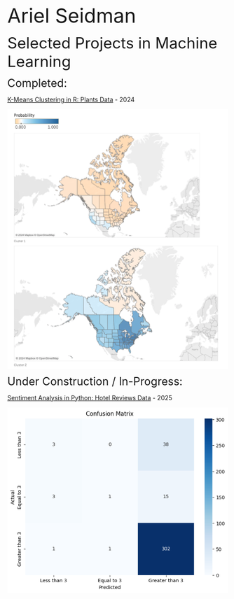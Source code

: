 <span style="font-size: 45px;">Ariel Seidman</span>

<span style="font-size: 35px;">Selected Projects in Machine Learning</span>

<span style="font-size: 25px;">Completed:</span>

[K-Means Clustering in R: Plants Data]( https://github.com/arielseidman/K-Means_Clustering/blob/main/Plants_nb.md) - 2024

[<img src="plants_image.png" alt="plants_image.png" style="display: block;">]( https://github.com/arielseidman/K-Means_Clustering/blob/main/Plants_nb.md)

<span style="font-size: 25px;">Under Construction / In-Progress:</span>

[Sentiment Analysis in Python: Hotel Reviews Data](https://github.com/arielseidman/Sentiment_Analysis/blob/main/README.md) - 2025

[<img src="Hotels_Confusion_Matrix.png" alt="Hotels_Confusion_Matrix.png" style="display: block;">](https://github.com/arielseidman/Sentiment_Analysis/blob/main/README.md)
